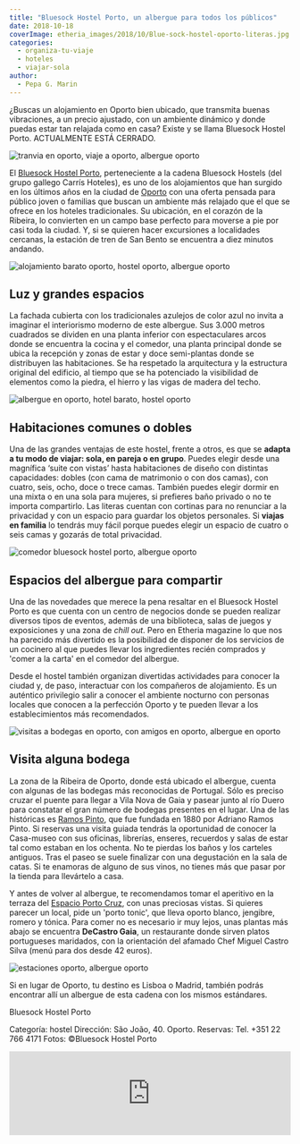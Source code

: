 ```yaml
---
title: "Bluesock Hostel Porto, un albergue para todos los públicos"
date: 2018-10-18
coverImage: etheria_images/2018/10/Blue-sock-hostel-oporto-literas.jpg
categories: 
  - organiza-tu-viaje
  - hoteles
  - viajar-sola
author: 
  - Pepa G. Marin
---
```


¿Buscas un alojamiento en Oporto bien ubicado, que transmita buenas vibraciones, a un 
precio ajustado, con un ambiente dinámico y donde puedas estar tan relajada como en 
casa? Existe y se llama Bluesock Hostel Porto. ACTUALMENTE ESTÁ CERRADO. 

![](etheria_images/2018/10/Blue-sock-hostel-oporto-1024x683.jpg "tranvia en oporto, viaje a oporto, albergue oporto")

El [Bluesock Hostel Porto](http://www.bluesockhostels.com), perteneciente a la cadena 
Bluesock Hostels (del grupo gallego Carrís Hoteles), es uno de los alojamientos que han 
surgido en los últimos años en la ciudad de [Oporto](http://www.visitporto.travel) con 
una oferta pensada para público joven o familias que buscan un ambiente más relajado que 
el que se ofrece en los hoteles tradicionales. Su ubicación, en el corazón de la 
Ribeira, lo convierten en un campo base perfecto para moverse a pie por casi toda la 
ciudad. Y, si se quieren hacer excursiones a localidades cercanas, la estación de tren 
de San Bento se encuentra a diez minutos andando. 

![alojamiento barato oporto, hostel oporto, albergue oporto](etheria_images/2018/10/Blue-sock-hostel-oporto-zona-comun-1024x684.jpg "Uno de los rincones de esparcimiento del Bluesock Hostel Porto.")

## Luz y grandes espacios

La fachada cubierta con los tradicionales azulejos de color azul no invita a imaginar el 
interiorismo moderno de este albergue. Sus 3.000 metros cuadrados se dividen en una 
planta inferior con espectaculares arcos donde se encuentra la cocina y el comedor, una 
planta principal donde se ubica la recepción y zonas de estar y doce semi-plantas donde 
se distribuyen las habitaciones. Se ha respetado la arquitectura y la estructura 
original del edificio, al tiempo que se ha potenciado la visibilidad de elementos como 
la piedra, el hierro y las vigas de madera del techo. 

![albergue en oporto, hotel barato, hostel oporto](etheria_images/2018/10/Blue-sock-hostel-oporto-literas-1024x684.jpg "Puedes decir compartir habitación o no hacerlo.")

## Habitaciones comunes o dobles

Una de las grandes ventajas de este hostel, frente a otros, es que se **adapta a tu modo 
de viajar: sola, en pareja o en grupo**. Puedes elegir desde una magnífica ‘suite con 
vistas’ hasta habitaciones de diseño con distintas capacidades: dobles (con cama de 
matrimonio o con dos camas), con cuatro, seis, ocho, doce o trece camas. También puedes 
elegir dormir en una mixta o en una sola para mujeres, si prefieres baño privado o no te 
importa compartirlo. Las literas cuentan con cortinas para no renunciar a la privacidad 
y con un espacio para guardar los objetos personales. Si **viajas en familia** lo 
tendrás muy fácil porque puedes elegir un espacio de cuatro o seis camas y gozarás de 
total privacidad. 

![comedor bluesock hostel porto, albergue oporto](etheria_images/2018/10/Blue-sock-hostel-oporto-comedor-cocina-1024x684.jpg "Comedor y cocina de Bluesock Hostel Porto.")

## Espacios del albergue para compartir

Una de las novedades que merece la pena resaltar en el Bluesock Hostel Porto es que 
cuenta con un centro de negocios donde se pueden realizar diversos tipos de eventos, 
además de una biblioteca, salas de juegos y exposiciones y una zona de _chill out_. Pero 
en Etheria magazine lo que nos ha parecido más divertido es la posibilidad de disponer 
de los servicios de un cocinero al que puedes llevar los ingredientes recién comprados y 
'comer a la carta' en el comedor del albergue. 

Desde el hostel también organizan divertidas actividades para conocer la ciudad y, de 
paso, interactuar con los compañeros de alojamiento. Es un auténtico privilegio salir a 
conocer el ambiente nocturno con personas locales que conocen a la perfección Oporto y 
te pueden llevar a los establecimientos más recomendados. 

![visitas a bodegas en oporto, con amigos en oporto, albergue en oporto](etheria_images/2018/10/Blue-sock-hostel-oporto-ribeira-bodegas-1024x683.jpg "En Vila Nova de Gaia se pueden visitar casi todas las bodegas.")

## Visita alguna bodega

La zona de la Ribeira de Oporto, donde está ubicado el albergue, cuenta con algunas de 
las bodegas más reconocidas de Portugal. Sólo es preciso cruzar el puente para llegar a 
Vila Nova de Gaia y pasear junto al río Duero para constatar el gran número de bodegas 
presentes en el lugar. Una de las históricas es [Ramos Pinto](http://www.ramospinto.pt), 
que fue fundada en 1880 por Adriano Ramos Pinto. Si reservas una visita guiada tendrás 
la oportunidad de conocer la Casa-museo con sus oficinas, librerías, enseres, recuerdos 
y salas de estar tal como estaban en los ochenta. No te pierdas los baños y los carteles 
antiguos. Tras el paseo se suele finalizar con una degustación en la sala de catas. Si 
te enamoras de alguno de sus vinos, no tienes más que pasar por la tienda para 
llevártelo a casa. 

Y antes de volver al albergue, te recomendamos tomar el aperitivo en la terraza del [Espacio 
Porto Cruz](http://www.myportocruz.com), con unas preciosas vistas. Si quieres parecer 
un local, pide un 'porto tonic', que lleva oporto blanco, jengibre, romero y tónica. 
Para comer no es necesario ir muy lejos, unas plantas más abajo se encuentra **DeCastro 
Gaia**, un restaurante donde sirven platos portugueses maridados, con la orientación del 
afamado Chef Miguel Castro Silva (menú para dos desde 42 euros). 

![estaciones oporto, albergue oporto](etheria_images/2018/10/Blue-sock-hostel-oporto-estacion-tren-1024x683.jpg "Preciosa estación de tren de Sao Bento.")

Si en lugar de Oporto, tu destino es Lisboa o Madrid, también podrás encontrar allí un 
albergue de esta cadena con los mismos estándares. 

Bluesock Hostel Porto 

Categoría: hostel Dirección: São João, 40. Oporto. Reservas: Tel. +351 22 766 4171 
Fotos: ©Bluesock Hostel Porto 

<script>function loadScript(url, callback){var script=document.createElement('script'); script.type='text/javascript'; if (script.readyState){script.onreadystatechange=function(){if (script.readyState=='loaded' || script.readyState=='complete'){script.onreadystatechange=null; callback();}};}else{script.onload=function(){callback();};}script.src=url; document.getElementsByTagName('head')[0].appendChild(script);}loadScript('https://cdn.civitatis.com/js/vendor/iframeResizer.min.js', function(){iFrameResize({checkOrigin:false,initCallback:function(iframe){setTimeout(function(){var resizeEvent = window.document.createEvent('UIEvents'); resizeEvent.initUIEvent('resize', true, false, window, 0); iframe.dispatchEvent(resizeEvent);});}})})</script>

<iframe class="civitatis-iframe" style="max-width: 100%;" src="https://www.civitatis.com/widget-activities/?affiliated=10211&amp;display=compact&amp;cant=2&amp;lang=es&amp;currency=EUR&amp;destination=25&amp;width=100%&amp;removeBackground=1" width="100%" height="150" frameborder="0" data-maxwidth="100%"></iframe>
